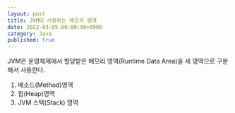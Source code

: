 ```yaml
---
layout: post
title: JVM이 사용하는 메모리 영역
date: 2022-03-05 00:00:00+0900
category: Java
published: true
---
```

JVM은 운영체제에서 할당받은 메모리 영역(Runtime Data Area)을 세 영역으로 구분해서 사용한다.  
1. 메소드(Method)영역  
2. 힙(Heap)영역  
3. JVM 스택(Stack) 영역  
